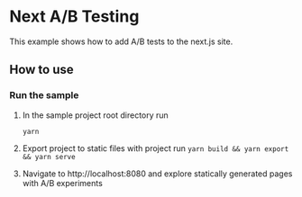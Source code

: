 # Next A/B Testing

This example shows how to add A/B tests to the next.js site.

## How to use

### Run the sample

1. In the sample project root directory run

    ```yarn```
     
1. Export project to static files with project run ```yarn build && yarn export && yarn serve```

1. Navigate to http://localhost:8080 and explore statically generated pages with A/B experiments